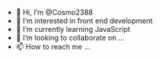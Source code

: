- 👋 Hi, I’m @Cosmo2388
- 👀 I’m interested in front end development 
- 🌱 I’m currently learning JavaScript 
- 💞️ I’m looking to collaborate on ...
- 📫 How to reach me ...

<!---
Cosmo2388/Cosmo2388 is a ✨ special ✨ repository because its `README.md` (this file) appears on your GitHub profile.
You can click the Preview link to take a look at your changes.
--->
